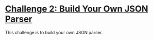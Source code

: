 # [Challenge 2: Build Your Own JSON Parser](https://codingchallenges.fyi/challenges/challenge-json-parser)

This challenge is to build your own JSON parser.
